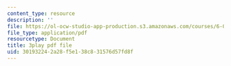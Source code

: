 ```yaml
---
content_type: resource
description: ''
file: https://ol-ocw-studio-app-production.s3.amazonaws.com/courses/6-004-computation-structures-spring-2017/301932242a28f5e138c831576d57fd8f_2JxUXSG9rKo.pdf
file_type: application/pdf
resourcetype: Document
title: 3play pdf file
uid: 30193224-2a28-f5e1-38c8-31576d57fd8f
---
```

